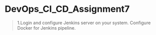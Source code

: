 # DevOps_CI_CD_Assignment7 
>1.Login and configure Jenkins server on your system. Configure Docker for Jenkins pipeline. 


